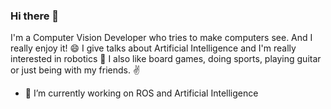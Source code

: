 ### Hi there 👋

I'm a Computer Vision Developer who tries to make computers see. And I really enjoy it! 😄 I give talks about Artificial Intelligence and I'm really interested in robotics 🦾 I also like board games, doing sports, playing guitar or just being with my friends. :v:

- 🔭 I’m currently working on ROS and Artificial Intelligence

<!--
**Matesanz/matesanz** is a ✨ _special_ ✨ repository because its `README.md` (this file) appears on your GitHub profile.

Here are some ideas to get you started:


- 🌱 I’m currently learning ...
- 👯 I’m looking to collaborate on ...
- 🤔 I’m looking for help with ...
- 💬 Ask me about ...
- 📫 How to reach me: ...
- 😄 Pronouns: ...
- ⚡ Fun fact: ...
-->
